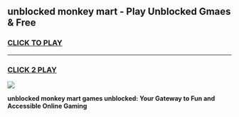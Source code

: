 
## unblocked monkey mart - Play Unblocked Gmaes & Free
<h3>
<a href="https://news.freeplayer.one?title=unblocked_monkey_mart&ref=23F">CLICK TO PLAY</a></h3>
<hr>

<h3>
<a href="https://news.freeplayer.one?title=unblocked_monkey_mart&ref=23F">CLICK 2 PLAY</a>
  
</h3>

<a href="https://news.freeplayer.one?title=unblocked_monkey_mart&ref=23F/"><img src="https://clearcache.store/games.png"></a>


**unblocked monkey mart games unblocked: Your Gateway to Fun and Accessible Online Gaming**
